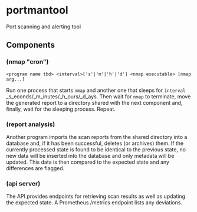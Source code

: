# portmantool

Port scanning and alerting tool

## Components

### (nmap "cron")

```
<program name tbd> <interval>['s'|'m'|'h'|'d'] <nmap executable> [nmap arg...]
```

Run one process that starts `nmap` and another one that sleeps for `interval` _s_econds/_m_inutes/_h_ours/_d_ays. Then wait for `nmap` to terminate, move the generated report to a directory shared with the next component and, finally, wait for the sleeping process. Repeat.

### (report analysis)

Another program imports the scan reports from the shared directory into a database and, if it has been successful, deletes (or archives) them. If the currently processed state is found to be identical to the previous state, no new data will be inserted into the database and only metadata will be updated. This data is then compared to the expected state and any differences are flagged.

### (api server)

The API provides endpoints for retrieving scan results as well as updating the expected state. A Prometheus /metrics endpoint lists any deviations.
